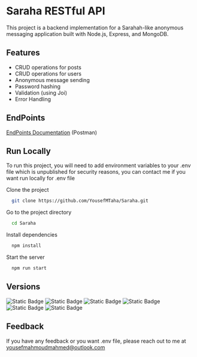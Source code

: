 # Saraha RESTful API

This project is a backend implementation for a Sarahah-like anonymous messaging application built with Node.js, Express, and MongoDB.

## Features
- CRUD operations for posts 
- CRUD operations for users
- Anonymous message sending
- Password hashing
- Validation (using Joi)
- Error Handling

## EndPoints

[EndPoints Documentation](https://documenter.getpostman.com/view/25674968/2s9YJdX3MR) (Postman)

## Run Locally

To run this project, you will need to add environment variables to your .env file which is unpublished for security reasons,
you can contact me if you want run locally for .env file

Clone the project

```bash
  git clone https://github.com/YousefMTaha/Saraha.git
```

Go to the project directory

```bash
  cd Saraha
```

Install dependencies

```bash
  npm install
```

Start the server

```bash
  npm run start
```


## Versions

<img alt="Static Badge" src="https://img.shields.io/badge/bcryptjs-2.4.3-blue"> <img alt="Static Badge" src="https://img.shields.io/badge/dotenv-16.3.1-yellow"> <img alt="Static Badge" src="https://img.shields.io/badge/express-4.18.2-red"> <img alt="Static Badge" src="https://img.shields.io/badge/mongoose-7.3.1-red">
<img alt="Static Badge" src="https://img.shields.io/badge/http--status--codes-2.2.0-yellow"> <img alt="Static Badge" src="https://img.shields.io/badge/joi-17.10.1-blue">
## Feedback

If you have any feedback or you want .env file, please reach out to me at yousefmahmoudmahmed@outlook.com
